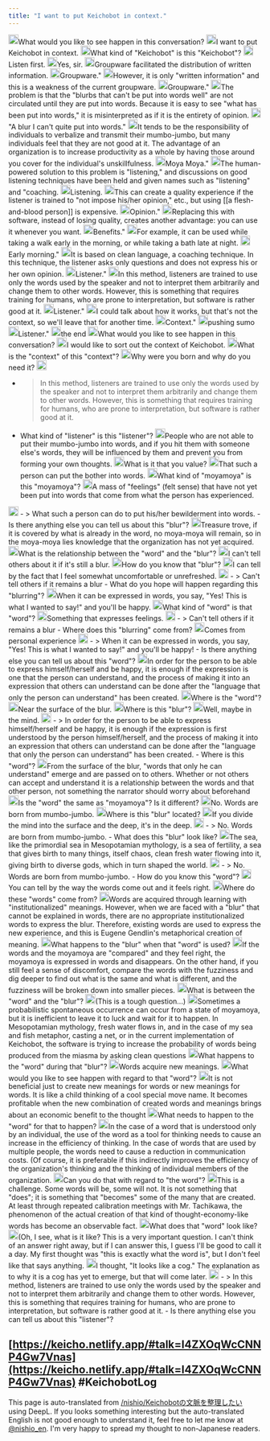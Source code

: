 ```yaml
---
title: "I want to put Keichobot in context."
---
```



<img src='https://scrapbox.io/api/pages/nishio/kei/icon' alt='/nishio/kei.icon' height="19.5"/>What would you like to see happen in this conversation?
<img src='https://scrapbox.io/api/pages/nishio/human/icon' alt='/nishio/human.icon' height="19.5"/>I want to put Keichobot in context.
<img src='https://scrapbox.io/api/pages/nishio/kei/icon' alt='/nishio/kei.icon' height="19.5"/>What kind of "Keichobot" is this "Keichobot"?
<img src='https://scrapbox.io/api/pages/nishio/human/icon' alt='/nishio/human.icon' height="19.5"/>Listen first.
<img src='https://scrapbox.io/api/pages/nishio/kei/icon' alt='/nishio/kei.icon' height="19.5"/>Yes, sir.
<img src='https://scrapbox.io/api/pages/nishio/human/icon' alt='/nishio/human.icon' height="19.5"/>Groupware facilitated the distribution of written information.
<img src='https://scrapbox.io/api/pages/nishio/kei/icon' alt='/nishio/kei.icon' height="19.5"/>Groupware."
<img src='https://scrapbox.io/api/pages/nishio/human/icon' alt='/nishio/human.icon' height="19.5"/>However, it is only "written information" and this is a weakness of the current groupware.
<img src='https://scrapbox.io/api/pages/nishio/kei/icon' alt='/nishio/kei.icon' height="19.5"/>Groupware."
<img src='https://scrapbox.io/api/pages/nishio/human/icon' alt='/nishio/human.icon' height="19.5"/>The problem is that the "blurbs that can't be put into words well" are not circulated until they are put into words. Because it is easy to see "what has been put into words," it is misinterpreted as if it is the entirety of opinion.
<img src='https://scrapbox.io/api/pages/nishio/kei/icon' alt='/nishio/kei.icon' height="19.5"/>"A blur I can't quite put into words."
<img src='https://scrapbox.io/api/pages/nishio/human/icon' alt='/nishio/human.icon' height="19.5"/>It tends to be the responsibility of individuals to verbalize and transmit their mumbo-jumbo, but many individuals feel that they are not good at it. The advantage of an organization is to increase productivity as a whole by having those around you cover for the individual's unskillfulness.
<img src='https://scrapbox.io/api/pages/nishio/kei/icon' alt='/nishio/kei.icon' height="19.5"/>Moya Moya."
<img src='https://scrapbox.io/api/pages/nishio/human/icon' alt='/nishio/human.icon' height="19.5"/>The human-powered solution to this problem is "listening," and discussions on good listening techniques have been held and given names such as "listening" and "coaching.
<img src='https://scrapbox.io/api/pages/nishio/kei/icon' alt='/nishio/kei.icon' height="19.5"/>Listening.
<img src='https://scrapbox.io/api/pages/nishio/human/icon' alt='/nishio/human.icon' height="19.5"/>This can create a quality experience if the listener is trained to "not impose his/her opinion," etc., but using [[a flesh-and-blood person]] is expensive.
<img src='https://scrapbox.io/api/pages/nishio/kei/icon' alt='/nishio/kei.icon' height="19.5"/>Opinion."
<img src='https://scrapbox.io/api/pages/nishio/human/icon' alt='/nishio/human.icon' height="19.5"/>Replacing this with software, instead of losing quality, creates another advantage: you can use it whenever you want.
<img src='https://scrapbox.io/api/pages/nishio/kei/icon' alt='/nishio/kei.icon' height="19.5"/>Benefits."
<img src='https://scrapbox.io/api/pages/nishio/human/icon' alt='/nishio/human.icon' height="19.5"/>For example, it can be used while taking a walk early in the morning, or while taking a bath late at night.
<img src='https://scrapbox.io/api/pages/nishio/kei/icon' alt='/nishio/kei.icon' height="19.5"/>Early morning."
<img src='https://scrapbox.io/api/pages/nishio/human/icon' alt='/nishio/human.icon' height="19.5"/>It is based on clean language, a coaching technique. In this technique, the listener asks only questions and does not express his or her own opinion.
<img src='https://scrapbox.io/api/pages/nishio/kei/icon' alt='/nishio/kei.icon' height="19.5"/>Listener."
<img src='https://scrapbox.io/api/pages/nishio/human/icon' alt='/nishio/human.icon' height="19.5"/>In this method, listeners are trained to use only the words used by the speaker and not to interpret them arbitrarily and change them to other words. However, this is something that requires training for humans, who are prone to interpretation, but software is rather good at it.
<img src='https://scrapbox.io/api/pages/nishio/kei/icon' alt='/nishio/kei.icon' height="19.5"/>Listener."
<img src='https://scrapbox.io/api/pages/nishio/human/icon' alt='/nishio/human.icon' height="19.5"/>I could talk about how it works, but that's not the context, so we'll leave that for another time.
<img src='https://scrapbox.io/api/pages/nishio/kei/icon' alt='/nishio/kei.icon' height="19.5"/>Context."
<img src='https://scrapbox.io/api/pages/nishio/human/icon' alt='/nishio/human.icon' height="19.5"/>pushing sumo
<img src='https://scrapbox.io/api/pages/nishio/kei/icon' alt='/nishio/kei.icon' height="19.5"/>Listener."
<img src='https://scrapbox.io/api/pages/nishio/human/icon' alt='/nishio/human.icon' height="19.5"/>the end
<img src='https://scrapbox.io/api/pages/nishio/kei/icon' alt='/nishio/kei.icon' height="19.5"/>What would you like to see happen in this conversation?
<img src='https://scrapbox.io/api/pages/nishio/human/icon' alt='/nishio/human.icon' height="19.5"/>I would like to sort out the context of Keichobot.
<img src='https://scrapbox.io/api/pages/nishio/kei/icon' alt='/nishio/kei.icon' height="19.5"/>What is the "context" of this "context"?
<img src='https://scrapbox.io/api/pages/nishio/human/icon' alt='/nishio/human.icon' height="19.5"/>Why were you born and why do you need it?
<img src='https://scrapbox.io/api/pages/nishio/kei/icon' alt='/nishio/kei.icon' height="19.5"/>
- >  In this method, listeners are trained to use only the words used by the speaker and not to interpret them arbitrarily and change them to other words. However, this is something that requires training for humans, who are prone to interpretation, but software is rather good at it.
- What kind of "listener" is this "listener"?
<img src='https://scrapbox.io/api/pages/nishio/human/icon' alt='/nishio/human.icon' height="19.5"/>People who are not able to put their mumbo-jumbo into words, and if you hit them with someone else's words, they will be influenced by them and prevent you from forming your own thoughts.
<img src='https://scrapbox.io/api/pages/nishio/kei/icon' alt='/nishio/kei.icon' height="19.5"/>What is it that you value?
<img src='https://scrapbox.io/api/pages/nishio/human/icon' alt='/nishio/human.icon' height="19.5"/>That such a person can put the bother into words.
<img src='https://scrapbox.io/api/pages/nishio/kei/icon' alt='/nishio/kei.icon' height="19.5"/>What kind of "moyamoya" is this "moyamoya"?
<img src='https://scrapbox.io/api/pages/nishio/human/icon' alt='/nishio/human.icon' height="19.5"/>A mass of "feelings" (felt sense) that have not yet been put into words that come from what the person has experienced.
<img src='https://scrapbox.io/api/pages/nishio/kei/icon' alt='/nishio/kei.icon' height="19.5"/>
- >  What such a person can do to put his/her bewilderment into words.
- Is there anything else you can tell us about this "blur"?
<img src='https://scrapbox.io/api/pages/nishio/human/icon' alt='/nishio/human.icon' height="19.5"/>Treasure trove, if it is covered by what is already in the word, no moya-moya will remain, so in the moya-moya lies knowledge that the organization has not yet acquired.
<img src='https://scrapbox.io/api/pages/nishio/kei/icon' alt='/nishio/kei.icon' height="19.5"/>What is the relationship between the "word" and the "blur"?
<img src='https://scrapbox.io/api/pages/nishio/human/icon' alt='/nishio/human.icon' height="19.5"/>I can't tell others about it if it's still a blur.
<img src='https://scrapbox.io/api/pages/nishio/kei/icon' alt='/nishio/kei.icon' height="19.5"/>How do you know that "blur"?
<img src='https://scrapbox.io/api/pages/nishio/human/icon' alt='/nishio/human.icon' height="19.5"/>I can tell by the fact that I feel somewhat uncomfortable or unrefreshed.
<img src='https://scrapbox.io/api/pages/nishio/kei/icon' alt='/nishio/kei.icon' height="19.5"/>
- >  Can't tell others if it remains a blur
- What do you hope will happen regarding this "blurring"?
<img src='https://scrapbox.io/api/pages/nishio/human/icon' alt='/nishio/human.icon' height="19.5"/>When it can be expressed in words, you say, "Yes! This is what I wanted to say!" and you'll be happy.
<img src='https://scrapbox.io/api/pages/nishio/kei/icon' alt='/nishio/kei.icon' height="19.5"/>What kind of "word" is that "word"?
<img src='https://scrapbox.io/api/pages/nishio/human/icon' alt='/nishio/human.icon' height="19.5"/>Something that expresses feelings.
<img src='https://scrapbox.io/api/pages/nishio/kei/icon' alt='/nishio/kei.icon' height="19.5"/>
- >  Can't tell others if it remains a blur
- Where does this "blurring" come from?
<img src='https://scrapbox.io/api/pages/nishio/human/icon' alt='/nishio/human.icon' height="19.5"/>Comes from personal experience
<img src='https://scrapbox.io/api/pages/nishio/kei/icon' alt='/nishio/kei.icon' height="19.5"/>
- >  When it can be expressed in words, you say, "Yes! This is what I wanted to say!" and you'll be happy!
- Is there anything else you can tell us about this "word"?
<img src='https://scrapbox.io/api/pages/nishio/human/icon' alt='/nishio/human.icon' height="19.5"/>In order for the person to be able to express himself/herself and be happy, it is enough if the expression is one that the person can understand, and the process of making it into an expression that others can understand can be done after the "language that only the person can understand" has been created.
<img src='https://scrapbox.io/api/pages/nishio/kei/icon' alt='/nishio/kei.icon' height="19.5"/>Where is the "word"?
<img src='https://scrapbox.io/api/pages/nishio/human/icon' alt='/nishio/human.icon' height="19.5"/>Near the surface of the blur.
<img src='https://scrapbox.io/api/pages/nishio/kei/icon' alt='/nishio/kei.icon' height="19.5"/>Where is this "blur"?
<img src='https://scrapbox.io/api/pages/nishio/human/icon' alt='/nishio/human.icon' height="19.5"/>Well, maybe in the mind.
<img src='https://scrapbox.io/api/pages/nishio/kei/icon' alt='/nishio/kei.icon' height="19.5"/>
- >  In order for the person to be able to express himself/herself and be happy, it is enough if the expression is first understood by the person himself/herself, and the process of making it into an expression that others can understand can be done after the "language that only the person can understand" has been created.
- Where is this "word"?
<img src='https://scrapbox.io/api/pages/nishio/human/icon' alt='/nishio/human.icon' height="19.5"/>From the surface of the blur, "words that only he can understand" emerge and are passed on to others. Whether or not others can accept and understand it is a relationship between the words and that other person, not something the narrator should worry about beforehand
<img src='https://scrapbox.io/api/pages/nishio/kei/icon' alt='/nishio/kei.icon' height="19.5"/>Is the "word" the same as "moyamoya"? Is it different?
<img src='https://scrapbox.io/api/pages/nishio/human/icon' alt='/nishio/human.icon' height="19.5"/>No. Words are born from mumbo-jumbo.
<img src='https://scrapbox.io/api/pages/nishio/kei/icon' alt='/nishio/kei.icon' height="19.5"/>Where is this "blur" located?
<img src='https://scrapbox.io/api/pages/nishio/human/icon' alt='/nishio/human.icon' height="19.5"/>If you divide the mind into the surface and the deep, it's in the deep.
<img src='https://scrapbox.io/api/pages/nishio/kei/icon' alt='/nishio/kei.icon' height="19.5"/>
- >  No. Words are born from mumbo-jumbo.
- What does this "blur" look like?
<img src='https://scrapbox.io/api/pages/nishio/human/icon' alt='/nishio/human.icon' height="19.5"/>The sea, like the primordial sea in Mesopotamian mythology, is a sea of fertility, a sea that gives birth to many things, itself chaos, clean fresh water flowing into it, giving birth to diverse gods, which in turn shaped the world.
<img src='https://scrapbox.io/api/pages/nishio/kei/icon' alt='/nishio/kei.icon' height="19.5"/>
- >  No. Words are born from mumbo-jumbo.
- How do you know this "word"?
<img src='https://scrapbox.io/api/pages/nishio/human/icon' alt='/nishio/human.icon' height="19.5"/>You can tell by the way the words come out and it feels right.
<img src='https://scrapbox.io/api/pages/nishio/kei/icon' alt='/nishio/kei.icon' height="19.5"/>Where do these "words" come from?
<img src='https://scrapbox.io/api/pages/nishio/human/icon' alt='/nishio/human.icon' height="19.5"/>Words are acquired through learning with "institutionalized" meanings. However, when we are faced with a "blur" that cannot be explained in words, there are no appropriate institutionalized words to express the blur. Therefore, existing words are used to express the new experience, and this is Eugene Gendlin's metaphorical creation of meaning.
<img src='https://scrapbox.io/api/pages/nishio/kei/icon' alt='/nishio/kei.icon' height="19.5"/>What happens to the "blur" when that "word" is used?
<img src='https://scrapbox.io/api/pages/nishio/human/icon' alt='/nishio/human.icon' height="19.5"/>If the words and the moyamoya are "compared" and they feel right, the moyamoya is expressed in words and disappears. On the other hand, if you still feel a sense of discomfort, compare the words with the fuzziness and dig deeper to find out what is the same and what is different, and the fuzziness will be broken down into smaller pieces.
<img src='https://scrapbox.io/api/pages/nishio/kei/icon' alt='/nishio/kei.icon' height="19.5"/>What is between the "word" and the "blur"?
<img src='https://scrapbox.io/api/pages/nishio/human/icon' alt='/nishio/human.icon' height="19.5"/>(This is a tough question...)
<img src='https://scrapbox.io/api/pages/nishio/human/icon' alt='/nishio/human.icon' height="19.5"/>Sometimes a probabilistic spontaneous occurrence can occur from a state of moyamoya, but it is inefficient to leave it to luck and wait for it to happen. In Mesopotamian mythology, fresh water flows in, and in the case of my sea and fish metaphor, casting a net, or in the current implementation of Keichobot, the software is trying to increase the probability of words being produced from the miasma by asking clean questions
<img src='https://scrapbox.io/api/pages/nishio/kei/icon' alt='/nishio/kei.icon' height="19.5"/>What happens to the "word" during that "blur"?
<img src='https://scrapbox.io/api/pages/nishio/human/icon' alt='/nishio/human.icon' height="19.5"/>Words acquire new meanings.
<img src='https://scrapbox.io/api/pages/nishio/kei/icon' alt='/nishio/kei.icon' height="19.5"/>What would you like to see happen with regard to that "word"?
<img src='https://scrapbox.io/api/pages/nishio/human/icon' alt='/nishio/human.icon' height="19.5"/>It is not beneficial just to create new meanings for words or new meanings for words. It is like a child thinking of a cool special move name. It becomes profitable when the new combination of created words and meanings brings about an economic benefit to the thought
<img src='https://scrapbox.io/api/pages/nishio/kei/icon' alt='/nishio/kei.icon' height="19.5"/>What needs to happen to the "word" for that to happen?
<img src='https://scrapbox.io/api/pages/nishio/human/icon' alt='/nishio/human.icon' height="19.5"/>In the case of a word that is understood only by an individual, the use of the word as a tool for thinking needs to cause an increase in the efficiency of thinking. In the case of words that are used by multiple people, the words need to cause a reduction in communication costs. (Of course, it is preferable if this indirectly improves the efficiency of the organization's thinking and the thinking of individual members of the organization.
<img src='https://scrapbox.io/api/pages/nishio/kei/icon' alt='/nishio/kei.icon' height="19.5"/>Can you do that with regard to "the word"?
<img src='https://scrapbox.io/api/pages/nishio/human/icon' alt='/nishio/human.icon' height="19.5"/>This is a challenge. Some words will be, some will not. It is not something that "does"; it is something that "becomes" some of the many that are created. At least through repeated calibration meetings with Mr. Tachikawa, the phenomenon of the actual creation of that kind of thought-economy-like words has become an observable fact.
<img src='https://scrapbox.io/api/pages/nishio/kei/icon' alt='/nishio/kei.icon' height="19.5"/>What does that "word" look like?
<img src='https://scrapbox.io/api/pages/nishio/human/icon' alt='/nishio/human.icon' height="19.5"/>(Oh, I see, what is it like? This is a very important question. I can't think of an answer right away, but if I can answer this, I guess I'll be good to call it a day. My first thought was "this is exactly what the word is", but I don't feel like that says anything.
<img src='https://scrapbox.io/api/pages/nishio/human/icon' alt='/nishio/human.icon' height="19.5"/>I thought, "It looks like a cog." The explanation as to why it is a cog has yet to emerge, but that will come later.
<img src='https://scrapbox.io/api/pages/nishio/kei/icon' alt='/nishio/kei.icon' height="19.5"/>
- >  In this method, listeners are trained to use only the words used by the speaker and not to interpret them arbitrarily and change them to other words. However, this is something that requires training for humans, who are prone to interpretation, but software is rather good at it.
- Is there anything else you can tell us about this "listener"?

[https://keicho.netlify.app/#talk=I4ZXOqWcCNNP4Gw7Vnas](https://keicho.netlify.app/#talk=I4ZXOqWcCNNP4Gw7Vnas)
#KeichobotLog
---
This page is auto-translated from [/nishio/Keichobotの文脈を整理したい](https://scrapbox.io/nishio/Keichobotの文脈を整理したい) using DeepL. If you looks something interesting but the auto-translated English is not good enough to understand it, feel free to let me know at [@nishio_en](https://twitter.com/nishio_en). I'm very happy to spread my thought to non-Japanese readers.